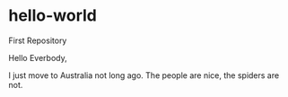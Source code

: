 # hello-world
First Repository 

Hello Everbody,

I just move to Australia not long ago. 
The people are nice, the spiders are not. 
